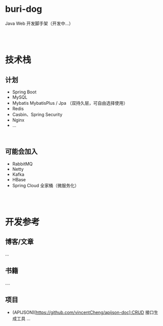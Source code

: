 # buri-dog

Java Web 开发脚手架（开发中...）

<br>
<br>

# 技术栈
## 计划
- Spring Boot
- MySQL
- Mybatis MybatisPlus / Jpa （双持久层，可自由选择使用） 
- Redis
- Casbin、Spring Security
- Nginx
- ...

<br>

## 可能会加入
- RabbitMQ
- Netty
- Kafka
- HBase
- Spring Cloud 全家桶（微服务化）

<br>
<br>

# 开发参考  
## 博客/文章  
...

## 书籍  
....

## 项目  
- (APIJSON)[https://github.com/vincentCheng/apijson-doc]:CRUD 接口生成工具
...